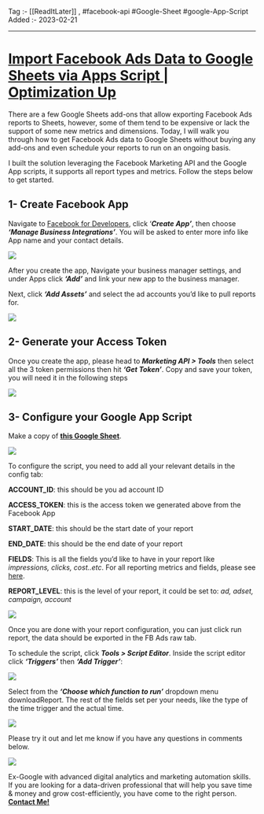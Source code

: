 Tag :- [[ReadItLater]] , #facebook-api #Google-Sheet #google-App-Script 
Added :- 2023-02-21

-----
# [Import Facebook Ads Data to Google Sheets via Apps Script | Optimization Up](https://optimizationup.com/import-facebook-ads-data-to-google-sheets-via-apps-script/)

There are a few Google Sheets add-ons that allow exporting Facebook Ads reports to Sheets, however, some of them tend to be expensive or lack the support of some new metrics and dimensions. Today, I will walk you through how to get Facebook Ads data to Google Sheets without buying any add-ons and even schedule your reports to run on an ongoing basis.

I built the solution leveraging the Facebook Marketing API and the Google App scripts, it supports all report types and metrics. Follow the steps below to get started.

## 1- Create Facebook App

Navigate to [Facebook for Developers](https://developers.facebook.com/apps/), click ‘***Create App’***, then choose ***‘Manage Business Integrations’***. You will be asked to enter more info like App name and your contact details.

![](https://optimizationup.com/wp-content/uploads/2021/04/image-1-1024x470.jpg)

After you create the app, Navigate your business manager settings, and under Apps click ***‘Add’*** and link your new app to the business manager.

Next, click ***‘Add Assets’*** and select the ad accounts you’d like to pull reports for.

![](https://optimizationup.com/wp-content/uploads/2021/04/image-5-1024x464.jpg)

## 2- Generate your Access Token

Once you create the app, please head to ***Marketing API > Tools*** then select all the 3 token permissions then hit ***‘Get Token’***. Copy and save your token, you will need it in the following steps

![](https://optimizationup.com/wp-content/uploads/2021/04/image-1-1024x342.png)

## 3- Configure your Google App Script

Make a copy of **[this Google Sheet](https://docs.google.com/spreadsheets/d/1daNu5sp8oWg7qUFgRcyb3Lwb3qNWPcPGS_lvK94ewSk/edit#gid=2094008733)**.

![](https://optimizationup.com/wp-content/uploads/2021/04/image-3-1024x576.jpg)

To configure the script, you need to add all your relevant details in the config tab:

**ACCOUNT\_ID**: this should be you ad account ID

**ACCESS\_TOKEN**: this is the access token we generated above from the Facebook App

**START\_DATE**: this should be the start date of your report

**END\_DATE**: this should be the end date of your report

**FIELDS**: This is all the fields you’d like to have in your report like *impressions, clicks, cost..etc*. For all reporting metrics and fields, please see [here](https://developers.facebook.com/docs/marketing-api/insights/parameters#param).

**REPORT\_LEVEL**: this is the level of your report, it could be set to: *ad, adset, campaign, account*

![](https://optimizationup.com/wp-content/uploads/2021/04/image-4-1024x723.png)

Once you are done with your report configuration, you can just click run report, the data should be exported in the FB Ads raw tab.

To schedule the script, click ***Tools > Script Editor***. Inside the script editor click ***‘Triggers’*** then ***‘Add Trigger’***:

![](https://optimizationup.com/wp-content/uploads/2021/04/image-3-1-1024x465.jpg)

Select from the ***‘Choose which function to run’*** dropdown menu downloadReport. The rest of the fields set per your needs, like the type of the time trigger and the actual time.

![](https://optimizationup.com/wp-content/uploads/2021/04/image-3-1024x791.png)

Please try it out and let me know if you have any questions in comments below.

![](https://optimizationup.com/wp-content/uploads/2021/03/Ahmed-Ali-cropped.jpg)

Ex-Google with advanced digital analytics and marketing automation skills. If you are looking for a data-driven professional that will help you save time & money and grow cost-efficiently, you have come to the right person. [**Contact Me!**](https://optimizationup.com/#contact)